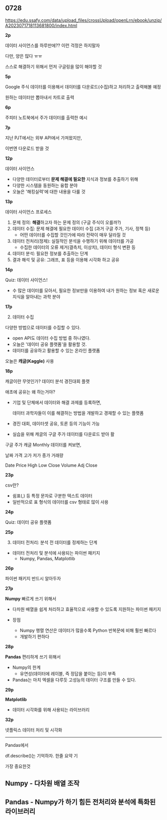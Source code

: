 ## 0728

https://edu.ssafy.com/data/upload_files/crossUpload/openLrn/ebook/unzip/A2023071718113681800/index.html



**2p**

데이터 사이언스를 하루만에?? 이런 걱정은 하지말자

다만, 양은 많다 ㅠㅠ 

스스로 해결하기 위해서 먼저 구글링을 많이 해야할 것



**5p**

Google 주식 데이터를 이용해서 데이터를 다운로드(수집)하고 처리하고 출력해볼 예정

원하는 데이터만 뽑아내서 차트로 출력



**6p**

주피터 노트북에서 주가 데이터를 출력한 예시



**7p**

지난 PJT에서는 외부 API에서 가져왔지만,

이번엔 다운로드 받을 것



**12p**

데이터 사이언스

- 다양한 데이터로부터 **문제 해결에 필요한** 지식과 정보를 추출하기 위해
- 다양한 시스템을 동원하는 융합 분야
- 오늘은 '해킹실력'에 대한 내용을 다룰 것



**13p**

데이터 사이언스 프로세스

1. 문제 정의: **해결**하고자 하는 문제 정의 (구글 주식이 오를까?)
2. 데이터 수집: 문제 해결에 필요한 데이터 수집 (과거 구글 주가, 기사, 정책 등)
   - 어떤 데이터를 수집할 것인가에 따라 전략이 매우 달라질 것
3. 데이터 전처리(정제): 실질적인 분석을 수행하기 위해 데이터를 가공
   - 수집한 데이터의 오류 제거(결측치, 이상치), 데이터 형식 변환 등
4. 데이터 분석: 필요한 정보를 추출하는 단계
5. 결과 해석 및 공유: 그래프, 표 등을 이용해 시각화 하고 공유



**14p**

Quiz: 데이터 사이언스!

- 수 많은 데이터를 모아서, 필요한 정보만을 이용하여 내가 원하는 정보 혹은 새로운 지식을 알아내는 과학 분야



**17p**

2. 데이터 수집

다양한 방법으로 데이터를 수집할 수 있다.

- open API도 데이터 수집 방법 중 하나였다.
- 오늘은 '데이터 공유 플랫폼'을 활용할 것.
- 데이터를 공유하고 활용할 수 있는 온라인 플랫폼

오늘은 **캐글(Kaggle)** 사용



**18p**

캐글이란 무엇인가? 데이터 분석 경진대회 플랫

애초에 공유는 왜 하는거야?

- 기업 및 단체에서 데이터와 해결 과제를 등록하면,

  데이터 과학자들이 이를 해결하는 방법을 개발하고 경재할 수 있는 플랫폼

- 경진 대회, 데이터셋 공유, 토론 등의 기능이 가능

- 실습을 위해 캐글의 구글 주가 데이터를 다운로드 받아 활



구글 주가 캐글 Monthly 데이터를 켜보면,

날짜     가격     고가    저가    종가     거래량

Date	Price	High	Low	Close	Volume	Adj Close



**23p**

csv란?

- 쉼표(,) 등 특정 문자로 구분한 텍스트 데이터
- 일반적으로 표 형식의 데이터를 csv 형태로 많이 사용



**24p**

Quiz: 데이터 공유 플랫폼



**25p**

3. 데이터 전처리: 분석 전 데이터를 정제하는 단계

- 데이터 전처리 및 분석에 사용되는 파이썬 패키지
  - Numpy, Pandas, Matplotlib



**26p**

파이썬 패키지 반드시 알아두자



**27p**

**Numpy** 빠르게 쓰기 위해서

- 다차원 배열을 쉽게 처리하고 효율적으로 사용할 수 있도록 지원하는 파이썬 패키지

- 장점

  - Numpy 행렬 연산은 데이터가 많을수록 Python 반복문에 비해 훨씬 빠르다
  - 개발하기 편하다

  

**28p**

**Pandas** 편리하게 쓰기 위해서

- Numpy의 한계
  - 유연성(데이터에 레이블, 즉 정답을 붙이는 등)이 부족
- Pandas는 마치 엑셀을 다루듯 고성능의 데이터 구조를 만들 수 있다.



**29p**

**Matplotlib**

- 데이터 시각화를 위해 사용되는 라이브러리



**32p**

넷플릭스 데이터 처리 및 시각화





---



Pandas에서

df.describe()는 기억하자. 한줄 요약 기





가장 중요한것

## Numpy - 다차원 배열 조작

## Pandas - Numpy가 하기 힘든 전처리와 분석에 특화된 라이브러리





